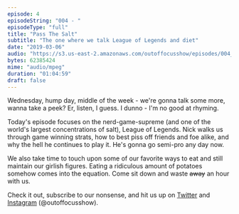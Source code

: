 ```yaml
---
episode: 4 
episodeString: "004 - "
episodeType: "full"
title: "Pass The Salt"
subtitle: "The one where we talk League of Legends and diet"
date: "2019-03-06"
audio: "https://s3.us-east-2.amazonaws.com/outoffocusshow/episodes/004_pass-the-salt.mp3?"
bytes: 62385424
mime: "audio/mpeg"
duration: "01:04:59"
draft: false
---
```


Wednesday, hump day, middle of the week - we're gonna talk some more, wanna take a peek? Er, listen, I guess. I dunno - I'm no good at rhyming.

Today's episode focuses on the nerd-game-supreme (and one of the world's largest concentrations of salt), League of Legends. Nick walks us through game winning strats, how to best piss off friends and foe alike, and why the hell he continues to play it. He's gonna go semi-pro any day now. 

We also take time to touch upon some of our favorite ways to eat and still maintain our girlish figures. Eating a ridiculous amount of potatoes somehow comes into the equation. Come sit down and waste ~~away~~ an hour with us.

Check it out, subscribe to our nonsense, and hit us up on [Twitter][twit] and [Instagram][insta] (\@outoffocusshow).

[twit]: https://twitter.com/outoffocusshow
[insta]: https://instagram.com/outoffocusshow
